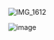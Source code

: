 ![IMG_1612](https://github.com/user-attachments/assets/977f5087-b629-4ceb-9c33-683a52efa8ed)

![image](https://github.com/user-attachments/assets/72f7d624-22b4-47b0-87c7-b7a5c10edcb2)








